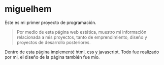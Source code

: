 # miguelhem

Este es mi primer proyecto de programación.

>Por medio de esta página web estática, muestro mi información relacionada a mis proyectos, tanto de emprendimiento, diseño y proyectos de desarrollo posteriores. 

Dentro de esta página implementé html, css y javascript. Todo fue realizado por mi, el diseño de la página también fue mio. 



